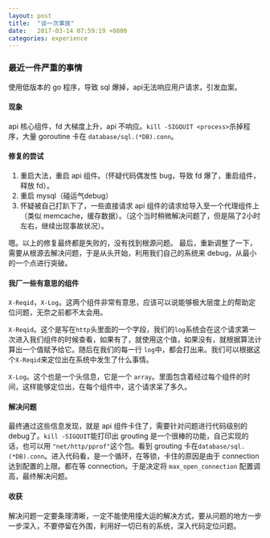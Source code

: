 ```yaml
---
layout: post
title:  "谈一次事故"
date:   2017-03-14 07:59:19 +0800
categories: experience
---
```


### 最近一件严重的事情
使用低版本的 go 程序，导致 sql 爆掉，api无法响应用户请求，引发血案。

#### 现象
api 核心组件，fd 大梯度上升，api 不响应。`kill -SIGQUIT <process>`杀掉程序，大量 goroutine 卡在 `database/sql.(*DB).conn`。

#### 修复的尝试
1. 重启大法，重启 api 组件。（怀疑代码偶发性 bug，导致 fd 爆了，重启组件，释放 fd）。
2. 重启 mysql（碰运气debug）
3. 怀疑被自己打趴下了，一些直接请求 api 组件的请求给导入至一个代理组件上（类似 memcache，缓存数据）。（这个当时稍微解决问题了，但是隔了2小时左右，继续出现事故状况）。

嗯。以上的修复最终都是失败的，没有找到根源问题。
最后，重新调整了一下，需要从根源去解决问题，于是从头开始，利用我们自己的系统来 debug，从最小的一个点进行突破。

#### 我厂一些有意思的组件
`X-Reqid`，`X-Log`。这两个组件非常有意思，应该可以说能够极大层度上的帮助定位问题，无奈之前都不太会用。

`X-Reqid`。这个是写在`http`头里面的一个字段，我们的`log`系统会在这个请求第一次进入我们组件的时候查看，如果有了，就使用这个值，如果没有，就根据算法计算出一个值赋予给它。随后在我们的每一行
`log`中，都会打出来。我们可以根据这个`X-Reqid`来定位出在系统中发生了什么事情。

`X-Log`。这个也是一个头信息，它是一个 `array`。里面包含着经过每个组件的时间，这样能够定位出，在每个组件中，这个请求呆了多久。

#### 解决问题
最终通过这些信息发现，就是 api 组件卡住了，需要针对问题进行代码级别的 debug了。`kill -SIGQUIT`能打印出 grouting 是一个很棒的功能，自己实现的话，也可以用 `"net/http/pprof"`这个包。看到 grouting
卡在`database/sql.(*DB).conn`。进入代码看，是一个循环，在等锁，卡住的原因是由于 connection 达到配置的上限。都在等 connection。于是决定将 `max_open_connection` 配置调高，最终解决问题。

#### 收获
解决问题一定要条理清晰，一定不能使用撞大运的解决方式，要从问题的地方一步一步深入，不要停留在外围，利用好一切已有的系统，深入代码定位问题。

